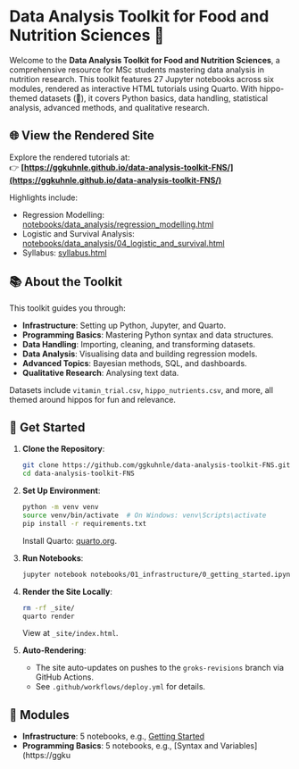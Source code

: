 # Data Analysis Toolkit for Food and Nutrition Sciences 🦛

Welcome to the **Data Analysis Toolkit for Food and Nutrition Sciences**, a comprehensive resource for MSc students mastering data analysis in nutrition research. This toolkit features 27 Jupyter notebooks across six modules, rendered as interactive HTML tutorials using Quarto. With hippo-themed datasets (🦛), it covers Python basics, data handling, statistical analysis, advanced methods, and qualitative research.

## 🌐 View the Rendered Site

Explore the rendered tutorials at:  
👉 **[https://ggkuhnle.github.io/data-analysis-toolkit-FNS/](https://ggkuhnle.github.io/data-analysis-toolkit-FNS/)**

Highlights include:
- Regression Modelling: [notebooks/data_analysis/regression_modelling.html](https://ggkuhnle.github.io/data-analysis-toolkit-FNS/notebooks/data_analysis/regression_modelling.html)
- Logistic and Survival Analysis: [notebooks/data_analysis/04_logistic_and_survival.html](https://ggkuhnle.github.io/data-analysis-toolkit-FNS/notebooks/data_analysis/04_logistic_and_survival.html)
- Syllabus: [syllabus.html](https://ggkuhnle.github.io/data-analysis-toolkit-FNS/syllabus.html)

## 📚 About the Toolkit

This toolkit guides you through:
- **Infrastructure**: Setting up Python, Jupyter, and Quarto.
- **Programming Basics**: Mastering Python syntax and data structures.
- **Data Handling**: Importing, cleaning, and transforming datasets.
- **Data Analysis**: Visualising data and building regression models.
- **Advanced Topics**: Bayesian methods, SQL, and dashboards.
- **Qualitative Research**: Analysing text data.

Datasets include `vitamin_trial.csv`, `hippo_nutrients.csv`, and more, all themed around hippos for fun and relevance.

## 🚀 Get Started

1. **Clone the Repository**:
   ```bash
   git clone https://github.com/ggkuhnle/data-analysis-toolkit-FNS.git
   cd data-analysis-toolkit-FNS
   ```

2. **Set Up Environment**:
   ```bash
   python -m venv venv
   source venv/bin/activate  # On Windows: venv\Scripts\activate
   pip install -r requirements.txt
   ```
   Install Quarto: [quarto.org](https://quarto.org/docs/get-started/).

3. **Run Notebooks**:
   ```bash
   jupyter notebook notebooks/01_infrastructure/0_getting_started.ipynb
   ```

4. **Render the Site Locally**:
   ```bash
   rm -rf _site/
   quarto render
   ```
   View at `_site/index.html`.

5. **Auto-Rendering**:
   - The site auto-updates on pushes to the `groks-revisions` branch via GitHub Actions.
   - See `.github/workflows/deploy.yml` for details.

## 🧮 Modules

- **Infrastructure**: 5 notebooks, e.g., [Getting Started](https://ggkuhnle.github.io/data-analysis-toolkit-FNS/notebooks/infrastructure/getting_started.html)
- **Programming Basics**: 5 notebooks, e.g., [Syntax and Variables](https://ggku